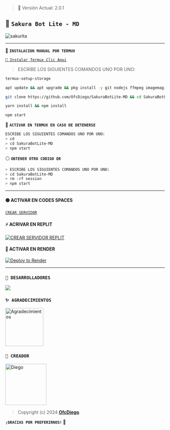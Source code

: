 > 🚩 Versión Actual: 2.0.1

## 🍟 **`Sakura Bot Lite - MD`**

![sakurita](https://tinyurl.com/25l9cd53)

---


🌸 **`INSTALACION MANUAL POR TERMUX`**

[`🚩 Instalar Termux Clic Aqui`](https://www.mediafire.com/file/3hsvi3xkpq3a64o/termux_118.apk/file)

> ESCRIBE LOS SIGUIENTES COMANDOS UNO POR UNO:

```bash
termux-setup-storage
```
```bash
apt update && apt upgrade && pkg install -y git nodejs ffmpeg imagemagick yarn
```
```bash
git clone https://github.com/OfcDiego/SakuraBotLite-MD && cd SakuraBotLite-MD
```
```bash
yarn install && npm install
```
```bash
npm start
```

🔴 **`ACTIVAR EN TERMUX EN CASO DE DETENERSE`**
```bash
ESCRIBE LOS SIGUIENTES COMANDOS UNO POR UNO:
> cd 
> cd SakuraBotLite-MD
> npm start
```

⚪️ **`OBTENER OTRO CODIGO QR`**
```bash
> ESCRIBE LOS SIGUIENTES COMANDOS UNO POR UNO:
> cd SakuraBotLite-MD
> rm -rf session
> npm start
```
---

#### 🟢 ACTIVAR EN CODES SPACES 
[`CREAR SERVIDOR`](https://github.com/codespaces/new?skip_quickstart=true&machine=basicLinux32gb&repo=OfcDiego/SakuraBotLite-MD&ref=main&geo=UsEast)

#### ⚡ ACRIVAR EN REPLIT
[![`CREAR SERVIDOR REPLIT`](https://repl.it/badge/github/OfcDiego/SakuraBotLite-MD)](https://repl.it/github/OfcDiego/SakuraBotLite-MD)

#### 🤍 ACTIVAR EN RENDER
[![Deploy to Render](https://render.com/images/deploy-to-render-button.svg)](https://dashboard.render.com/blueprint/new?repo=https%3A%2F%2Fgithub.com%2OfcDiego%SakuraBotLite-MD) 

---

### `🚩 DESARROLLADORES`
<a href="https://github.com/OfcDiego/SakuraBotLite-MD/graphs/contributors">
<img src="https://contrib.rocks/image?repo=OfcDiego/SakuraBotLite-MD" /> 
</a>

### `✨️ AGRADECIMIENTOS`
<a
href="https://github.com/AzamiJs"><img src="https://github.com/AzamiJs.png" width="120" height="120" alt="Agradecimientos"/></a>

### `🍟 CREADOR`
<a
href="https://github.com/OfcDiego"><img src="https://github.com/OfcDiego.png" width="130" height="130" alt="Diego"/></a>

> Copyright (c) 2024 **[OfcDiego](https://whatsapp.com/channel/0029VaQD7LAJP216tu9liI2A)**.

**`¡GRACIAS POR PREFERIRNOS!` 🍟**

